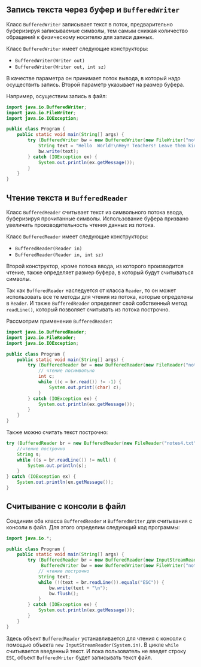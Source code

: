 ## Запись текста через буфер и `BufferedWriter`
Класс `BufferedWriter` записывает текст в поток, предварительно буферизируя записываемые символы, тем самым снижая количество обращений к физическому носителю для записи данных.

Класс `BufferedWriter` имеет следующие конструкторы:
- `BufferedWriter(Writer out)`
- `BufferedWriter(Writer out, int sz)`

В качестве параметра он принимает поток вывода, в который надо осуществить запись. Второй параметр указывает на размер буфера.

Например, осуществим запись в файл:

```java
import java.io.BufferedWriter;
import java.io.FileWriter;
import java.io.IOException;

public class Program {
    public static void main(String[] args) {
        try (BufferedWriter bw = new BufferedWriter(new FileWriter("notes4.txt"))) {
            String text = "Hello  World!\nHey! Teachers! Leave them kids alone.";
            bw.write(text);
        } catch (IOException ex) {
            System.out.println(ex.getMessage());
        }
    }
}
```


## Чтение текста и `BufferedReader`
Класс `BufferedReader` считывает текст из символьного потока ввода, буферизируя прочитанные символы. Использование буфера призвано увеличить производительность чтения данных из потока.

Класс `BufferedReader` имеет следующие конструкторы:
- `BufferedReader(Reader in)`
- `BufferedReader(Reader in, int sz)`

Второй конструктор, кроме потока ввода, из которого производится чтение, также определяет размер буфера, в который будут считываться символы.

Так как `BufferedReader` наследуется от класса `Reader`, то он может использовать все те методы для чтения из потока, которые определены в `Reader`. И также `BufferedReader` определяет свой собственный метод `readLine()`, который позволяет считывать из потока построчно.

Рассмотрим применение `BufferedReader`:

```java
import java.io.BufferedReader;
import java.io.FileReader;
import java.io.IOException;

public class Program {
    public static void main(String[] args) {
        try (BufferedReader br = new BufferedReader(new FileReader("notes4.txt"))) {
            // чтение посимвольно
            int c;
            while ((c = br.read()) != -1) {
                System.out.print((char) c);
            }
        } catch (IOException ex) {
            System.out.println(ex.getMessage());
        }
    }
}
```

Также можно считать текст построчно:

```java
try (BufferedReader br = new BufferedReader(new FileReader("notes4.txt"))) {
    //чтение построчно
    String s;
    while ((s = br.readLine()) != null) {
        System.out.println(s);
    }
} catch (IOException ex) {
    System.out.println(ex.getMessage());
}
```


## Считывание с консоли в файл
Соединим оба класса `BufferedReader` и `BufferedWriter` для считывания с консоли в файл. Для этого определим следующий код программы:

```java
import java.io.*;

public class Program {
    public static void main(String[] args) {
        try (BufferedReader br = new BufferedReader(new InputStreamReader(System.in));
             BufferedWriter bw = new BufferedWriter(new FileWriter("notes5.txt"))) {
            // чтение построчно
            String text;
            while (!(text = br.readLine()).equals("ESC")) {
                bw.write(text + "\n");
                bw.flush();
            }
        } catch (IOException ex) {
            System.out.println(ex.getMessage());
        }
    }
}
```

Здесь объект `BufferedReader` устанавливается для чтения с консоли с помощью объекта `new InputStreamReader(System.in)`. В цикле `while` считывается введенный текст. И пока пользователь не введет строку `ESC`, объект `BufferedWriter` будет записывать текст файл.

